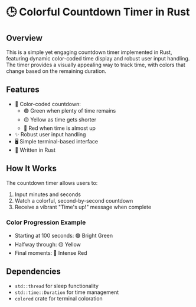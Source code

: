 # 🕒 Colorful Countdown Timer in Rust

## Overview

This is a simple yet engaging countdown timer implemented in Rust, featuring dynamic color-coded time display and robust user input handling. 
The timer provides a visually appealing way to track time, with colors that change based on the remaining duration.

## Features

- 🌈 Color-coded countdown:
  - 🟢 Green when plenty of time remains
  - 🟡 Yellow as time gets shorter
  - 🔴 Red when time is almost up
- ✨ Robust user input handling
- 🖥️ Simple terminal-based interface
- 🦀 Written in Rust

## How It Works

The countdown timer allows users to:
1. Input minutes and seconds
2. Watch a colorful, second-by-second countdown
3. Receive a vibrant "Time's up!" message when complete

### Color Progression Example
- Starting at 100 seconds: 🟢 Bright Green
- Halfway through: 🟡 Yellow
- Final moments: 🔴 Intense Red

## Dependencies

- `std::thread` for sleep functionality
- `std::time::Duration` for time management
- `colored` crate for terminal coloration
